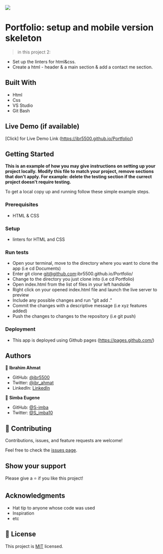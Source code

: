 ![](https://img.shields.io/badge/Microverse-blueviolet)

# Portfolio: setup and mobile version skeleton

> in this project 2:
- Set up the linters for html&css.
- Create a html - header & a main section & add a contact me section.


## Built With 

- Html
- Css
- VS Studio
- Git Bash

## Live Demo (if available)

[Click] for Live Demo Link (https://ibr5500.github.io/Portfolio/)


## Getting Started

**This is an example of how you may give instructions on setting up your project locally.**
**Modify this file to match your project, remove sections that don't apply. For example: delete the testing section if the currect project doesn't require testing.**


To get a local copy up and running follow these simple example steps.

### Prerequisites
- HTML & CSS

### Setup
- linters for HTML and CSS

### Run tests
- Open your terminal, move to the directory where you want to clone the app (i.e cd Documents) 
- Enter git clone git@github.com:ibr5500.github.io/Portfolio/
- Change to the directory you just clone into (i.e cd Portfolio)
- Open index.html from the list of files in your left handside
- Right click on your opened index.html file and launch the live server to preview
- Include any possible changes and run "git add ." 
- Commit the changes with a descriptive message (i.e xyz features added) 
- Push the changes to changes to the repository (i.e git push)

### Deployment
- This app is deployed using Github pages (https://pages.github.com/)

## Authors

👤 **Ibrahim Ahmat**

- GitHub: [@ibr5500](https://github.com/ibr5500/Portfolio/)
- Twitter: [@ibr_ahmat](https://twitter.com/ibr_ahmat)
- LinkedIn: [LinkedIn](https://www.linkedin.com/in/ibrahim-ahmat-b5513b1a6/)

👤 **Simba Eugene**

- GitHub: [@S-imba](https://github.com/S-imba)
- Twitter: [@S_imba10](https://twitter.com/S_imba10)

## 🤝 Contributing

Contributions, issues, and feature requests are welcome!

Feel free to check the [issues page](../../issues/).

## Show your support

Please give a ⭐️ if you like this project!



## Acknowledgments

- Hat tip to anyone whose code was used
- Inspiration 
- etc

## 📝 License

This project is [MIT](./MIT.md) licensed.

